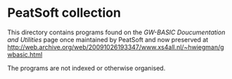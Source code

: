 PeatSoft collection
===================

This directory contains programs found on the _GW-BASIC Doucumentation and Utilities_ page once maintained by PeatSoft and now preserved at http://web.archive.org/web/20091026193347/www.xs4all.nl/~hwiegman/gwbasic.html

The programs are not indexed or otherwise organised.
